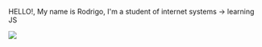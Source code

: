 HELLO!, My name is Rodrigo, I'm a student of internet systems
-> learning JS

<picture>
  <source
    srcset="https://github-readme-stats.vercel.app/api?username=rodrigoinaldo&show_icons=true&theme=merko"
    media="(prefers-color-scheme: dark)"
  />
  <source
    srcset="https://github-readme-stats.vercel.app/api?username=rodrigoinaldo&show_icons=true"
    media="(prefers-color-scheme: light), (prefers-color-scheme: no-preference)"
  />
  <img src="https://github-readme-stats.vercel.app/api?username=rodrigoinaldo&show_icons=true" />
</picture>

